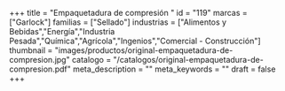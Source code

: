 +++
title = "Empaquetadura de compresión "
id = "119"
marcas = ["Garlock"]
familias = ["Sellado"]
industrias = ["Alimentos y Bebidas","Energía","Industria Pesada","Química","Agrícola","Ingenios","Comercial - Construcción"]
thumbnail = "images/productos/original-empaquetadura-de-compresion.jpg"
catalogo = "/catalogos/original-empaquetadura-de-compresion.pdf"
meta_description = ""
meta_keywords = ""
draft = false
+++
